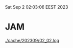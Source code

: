Sat Sep  2 02:03:06 EEST 2023
# JAM
<a href='./cache/202309/02_02.log'>./cache/202309/02_02.log</a>
